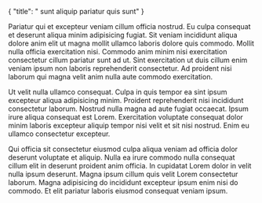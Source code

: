 {
  "title": " sunt aliquip pariatur quis sunt"
}

Pariatur qui et excepteur veniam cillum officia nostrud. Eu culpa consequat et deserunt aliqua minim adipisicing fugiat. Sit veniam incididunt aliqua dolore anim elit ut magna mollit ullamco laboris dolore quis commodo. Mollit nulla officia exercitation nisi. Commodo anim minim nisi exercitation consectetur cillum pariatur sunt ad ut. Sint exercitation ut duis cillum enim veniam ipsum non laboris reprehenderit consectetur. Ad proident nisi laborum qui magna velit anim nulla aute commodo exercitation.

Ut velit nulla ullamco consequat. Culpa in quis tempor ea sint ipsum excepteur aliqua adipisicing minim. Proident reprehenderit nisi incididunt consectetur laborum. Nostrud nulla magna ad aute fugiat occaecat. Ipsum irure aliqua consequat est Lorem. Exercitation voluptate consequat dolor minim laboris excepteur aliquip tempor nisi velit et sit nisi nostrud. Enim eu ullamco consectetur excepteur.

Qui officia sit consectetur eiusmod culpa aliqua veniam ad officia dolor deserunt voluptate et aliquip. Nulla ea irure commodo nulla consequat cillum elit in deserunt proident anim officia. In cupidatat Lorem dolor in velit nulla ipsum deserunt. Magna ipsum cillum quis velit Lorem consectetur laborum. Magna adipisicing do incididunt excepteur ipsum enim nisi do commodo. Et elit pariatur laboris eiusmod consequat veniam ipsum.